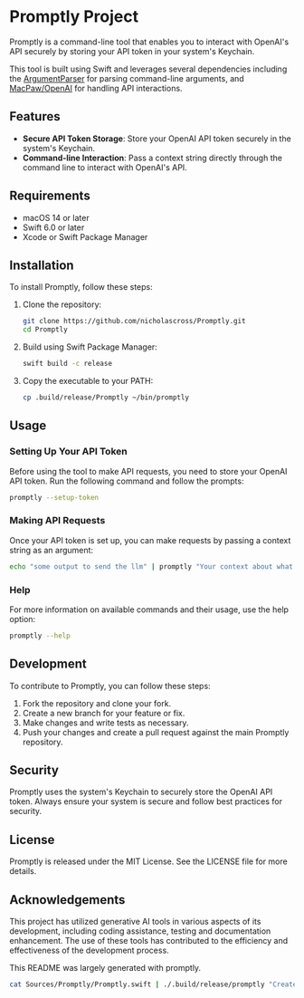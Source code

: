 # Promptly Project

Promptly is a command-line tool that enables you to interact with OpenAI's API securely by storing your API token in your system's Keychain.

This tool is built using Swift and leverages several dependencies including the [ArgumentParser](https://github.com/apple/swift-argument-parser) for parsing command-line arguments, and [MacPaw/OpenAI](https://github.com/MacPaw/OpenAI.git) for handling API interactions.

## Features

- **Secure API Token Storage**: Store your OpenAI API token securely in the system's Keychain.
- **Command-line Interaction**: Pass a context string directly through the command line to interact with OpenAI's API.

## Requirements

- macOS 14 or later
- Swift 6.0 or later
- Xcode or Swift Package Manager

## Installation

To install Promptly, follow these steps:

1. Clone the repository:
   ```bash
   git clone https://github.com/nicholascross/Promptly.git
   cd Promptly
   ```

2. Build using Swift Package Manager:
   ```bash
   swift build -c release
   ```

3. Copy the executable to your PATH:
   ```bash
   cp .build/release/Promptly ~/bin/promptly
   ```

## Usage

### Setting Up Your API Token

Before using the tool to make API requests, you need to store your OpenAI API token. Run the following command and follow the prompts:

```bash
promptly --setup-token
```

### Making API Requests

Once your API token is set up, you can make requests by passing a context string as an argument:

```bash
echo "some output to send the llm" | promptly "Your context about what to do with the input"
```

### Help

For more information on available commands and their usage, use the help option:

```bash
promptly --help
```

## Development

To contribute to Promptly, you can follow these steps:

1. Fork the repository and clone your fork.
2. Create a new branch for your feature or fix.
3. Make changes and write tests as necessary.
4. Push your changes and create a pull request against the main Promptly repository.

## Security

Promptly uses the system's Keychain to securely store the OpenAI API token. Always ensure your system is secure and follow best practices for security.

## License

Promptly is released under the MIT License. See the LICENSE file for more details.

## Acknowledgements

This project has utilized generative AI tools in various aspects of its development, including coding assistance, testing and documentation enhancement. The use of these tools has contributed to the efficiency and effectiveness of the development process.

This README was largely generated with promptly.

```bash
cat Sources/Promptly/Promptly.swift | ./.build/release/promptly "Create a readme for this project"
```

